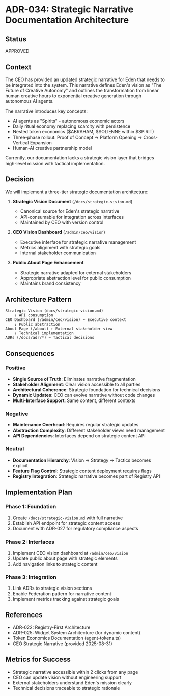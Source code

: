 # ADR-034: Strategic Narrative Documentation Architecture

## Status
APPROVED

## Context
The CEO has provided an updated strategic narrative for Eden that needs to be integrated into the system. This narrative defines Eden's vision as "The Future of Creative Autonomy" and outlines the transformation from linear human creative hours to exponential creative generation through autonomous AI agents.

The narrative introduces key concepts:
- AI agents as "Spirits" - autonomous economic actors
- Daily ritual economy replacing scarcity with persistence
- Nested token economics ($ABRAHAM, $SOLIENNE within $SPIRIT)
- Three-phase rollout: Proof of Concept → Platform Opening → Cross-Vertical Expansion
- Human-AI creative partnership model

Currently, our documentation lacks a strategic vision layer that bridges high-level mission with tactical implementation.

## Decision
We will implement a three-tier strategic documentation architecture:

1. **Strategic Vision Document** (`/docs/strategic-vision.md`)
   - Canonical source for Eden's strategic narrative
   - API-consumable for integration across interfaces
   - Maintained by CEO with version control

2. **CEO Vision Dashboard** (`/admin/ceo/vision`)
   - Executive interface for strategic narrative management
   - Metrics alignment with strategic goals
   - Internal stakeholder communication

3. **Public About Page Enhancement**
   - Strategic narrative adapted for external stakeholders
   - Appropriate abstraction level for public consumption
   - Maintains brand consistency

## Architecture Pattern
```
Strategic Vision (docs/strategic-vision.md)
    ↓ API consumption
CEO Dashboard (/admin/ceo/vision) ← Executive context
    ↓ Public abstraction  
About Page (/about) ← External stakeholder view
    ↓ Technical implementation
ADRs (/docs/adr/*) ← Tactical decisions
```

## Consequences

### Positive
- **Single Source of Truth**: Eliminates narrative fragmentation
- **Stakeholder Alignment**: Clear vision accessible to all parties
- **Architectural Coherence**: Strategic foundation for technical decisions
- **Dynamic Updates**: CEO can evolve narrative without code changes
- **Multi-Interface Support**: Same content, different contexts

### Negative
- **Maintenance Overhead**: Requires regular strategic updates
- **Abstraction Complexity**: Different stakeholder views need management
- **API Dependencies**: Interfaces depend on strategic content API

### Neutral
- **Documentation Hierarchy**: Vision → Strategy → Tactics becomes explicit
- **Feature Flag Control**: Strategic content deployment requires flags
- **Registry Integration**: Strategic narrative becomes part of Registry API

## Implementation Plan

### Phase 1: Foundation
1. Create `/docs/strategic-vision.md` with full narrative
2. Establish API endpoint for strategic content access
3. Document with ADR-027 for regulatory compliance aspects

### Phase 2: Interfaces
1. Implement CEO vision dashboard at `/admin/ceo/vision`
2. Update public about page with strategic elements
3. Add navigation links to strategic content

### Phase 3: Integration
1. Link ADRs to strategic vision sections
2. Enable Federation pattern for narrative content
3. Implement metrics tracking against strategic goals

## References
- ADR-022: Registry-First Architecture
- ADR-025: Widget System Architecture (for dynamic content)
- Token Economics Documentation (agent-tokens.ts)
- CEO Strategic Narrative (provided 2025-08-31)

## Metrics for Success
- Strategic narrative accessible within 2 clicks from any page
- CEO can update vision without engineering support
- External stakeholders understand Eden's mission clearly
- Technical decisions traceable to strategic rationale
